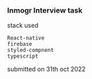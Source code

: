 ### Inmogr Interview task

stack used

    React-native
    firebase
    styled-compnent
    typescript

submitted on 31th oct 2022
